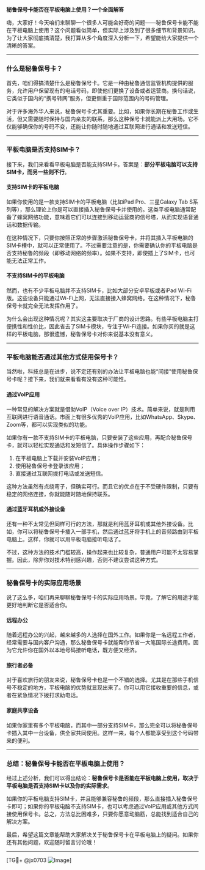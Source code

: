**秘鲁保号卡能否在平板电脑上使用？一个全面解答**

嗨，大家好！今天咱们来聊聊一个很多人可能会好奇的问题——秘鲁保号卡能不能在平板电脑上使用？这个问题看似简单，但实际上涉及到了很多细节和背景知识。为了让大家彻底搞清楚，我打算从多个角度深入分析一下，希望能给大家提供一个清晰的答案。

---

### **什么是秘鲁保号卡？**
首先，咱们得搞清楚什么是秘鲁保号卡。它是一种由秘鲁通信监管机构提供的服务，允许用户保留现有的电话号码，即使他们更换了设备或者运营商。换句话说，它类似于国内的“携号转网”服务，但更侧重于国际范围内的号码管理。

对于许多海外华人来说，秘鲁保号卡尤其重要。比如，如果你长期在秘鲁工作或生活，但又需要随时保持与国内亲友的联系，那么这种保号卡就能派上大用场。它不仅能够确保你的号码不变，还能让你随时随地通过互联网进行通话和发送短信。

---

### **平板电脑是否支持SIM卡？**
接下来，我们来看看平板电脑是否能支持SIM卡。答案是：**部分平板电脑可以支持SIM卡，而另一些则不行**。

#### **支持SIM卡的平板电脑**
如果你使用的是一款支持SIM卡的平板电脑（比如iPad Pro、三星Galaxy Tab S系列等），那么理论上你是可以直接插入秘鲁保号卡并使用的。这类平板电脑通常配备了蜂窝网络功能，意味着它们可以连接到移动运营商的信号塔，从而实现语音通话和数据传输。

在这种情况下，只要你按照正常的步骤激活秘鲁保号卡，并将其插入平板电脑的SIM卡槽中，就可以正常使用了。不过需要注意的是，你需要确认你的平板电脑是否支持秘鲁的频段（即移动网络的频率）。如果不支持，即使插上了SIM卡，也可能无法正常工作。

#### **不支持SIM卡的平板电脑**
然而，也有不少平板电脑并不支持SIM卡，比如大部分安卓平板或者iPad Wi-Fi版。这些设备只能通过Wi-Fi上网，无法直接接入蜂窝网络。在这种情况下，秘鲁保号卡就完全无法发挥作用了。

为什么会出现这种情况呢？其实这主要取决于厂商的设计思路。有些平板电脑主打便携性和性价比，因此省去了SIM卡模块，专注于Wi-Fi连接。如果你买的就是这样的平板电脑，那很遗憾，秘鲁保号卡对你来说基本没有意义。

---

### **平板电脑能否通过其他方式使用保号卡？**
当然啦，科技总是在进步，说不定还有别的办法让平板电脑也能“间接”使用秘鲁保号卡呢？接下来，我们就来看看有没有这种可能性。

#### **通过VoIP应用**
一种常见的解决方案就是借助VoIP（Voice over IP）技术。简单来说，就是利用互联网进行语音通话。市面上有很多优秀的VoIP应用，比如WhatsApp、Skype、Zoom等，都可以实现类似的功能。

如果你有一款不支持SIM卡的平板电脑，只要安装了这些应用，再配合秘鲁保号卡，就可以轻松实现通话和发短信了。具体操作步骤如下：

1. 在平板电脑上下载并安装VoIP应用；
2. 使用秘鲁保号卡登录该应用；
3. 直接通过互联网拨打电话或发送短信。

这种方法虽然有点绕弯子，但确实可行。而且它的优点在于不受硬件限制，只要有稳定的网络连接，你就能随时随地保持联系。

#### **通过蓝牙耳机或外接设备**
还有一种不太常见但同样可行的方法，那就是利用蓝牙耳机或其他外接设备。比如，你可以将秘鲁保号卡插入一部手机，然后通过蓝牙将手机上的音频路由到平板电脑上。这样，你就可以用平板电脑接听电话了。

不过，这种方法的技术门槛较高，操作起来也比较复杂，普通用户可能不太容易掌握。因此，除非你对技术特别感兴趣，否则不建议尝试这种方式。

---

### **秘鲁保号卡的实际应用场景**
说了这么多，咱们再来聊聊秘鲁保号卡的实际应用场景。毕竟，了解它的用途才能更好地判断它是否适合你。

#### **远程办公**
随着远程办公的兴起，越来越多的人选择在国外工作。如果你是一名远程工作者，经常需要与国内客户沟通，那么秘鲁保号卡就能帮你节省一大笔国际长途费用。因为它允许你在国外以本地号码接听电话，既方便又经济。

#### **旅行者必备**
对于喜欢旅行的朋友来说，秘鲁保号卡也是一个不错的选择。尤其是在那些手机信号不稳定的地方，平板电脑的优势就显现出来了。你可以用它接收重要的信息，或者在紧急情况下拨打求助电话。

#### **家庭共享设备**
如果你家里有多个平板电脑，而其中一部分支持SIM卡，那么完全可以将秘鲁保号卡插入其中一台设备，供全家共同使用。这样一来，每个人都能享受到这个号码带来的便利。

---

### **总结：秘鲁保号卡能否在平板电脑上使用？**
经过上述分析，我们可以得出结论：**秘鲁保号卡是否能在平板电脑上使用，取决于平板电脑是否支持SIM卡以及你的实际需求**。

如果你的平板电脑支持SIM卡，并且能够兼容秘鲁的频段，那么直接插入秘鲁保号卡即可；如果你的平板电脑不支持SIM卡，也可以考虑通过VoIP应用或其他方式间接使用保号卡。总之，方法总比困难多，只要你愿意动脑筋，总能找到适合自己的解决方案。

最后，希望这篇文章能帮助大家解决关于秘鲁保号卡在平板电脑上的疑问。如果你还有其他问题，欢迎随时留言讨论哦！

---

[TG💪+ @jx0703 ![Image](https://github.com/user-attachments/assets/dbca1d08-cadb-493c-b0ec-ad6f7a83f270)]